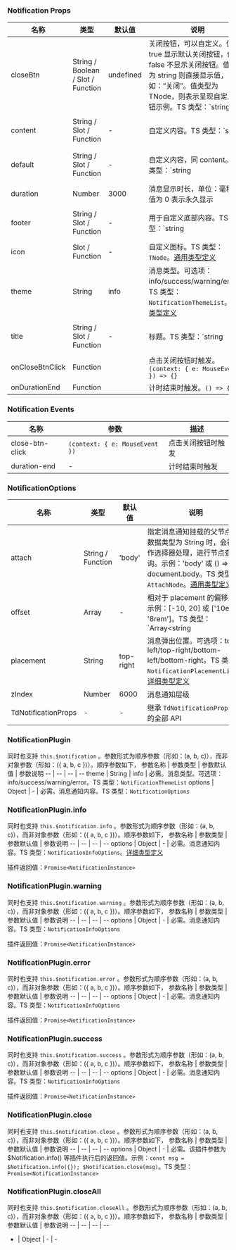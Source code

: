 
### Notification Props
名称 | 类型 | 默认值 | 说明 | 必传
-- | -- | -- | -- | --
closeBtn | String / Boolean / Slot / Function | undefined | 关闭按钮，可以自定义。值为 true 显示默认关闭按钮，值为 false 不显示关闭按钮。值类型为 string 则直接显示值，如：“关闭”。值类型为 TNode，则表示呈现自定义按钮示例。TS 类型：`string | boolean | TNode`。[通用类型定义](https://github.com/TDesignOteam/tdesign-vue/blob/develop/src/common.ts) | N
content | String / Slot / Function | - | 自定义内容。TS 类型：`string | TNode`。[通用类型定义](https://github.com/TDesignOteam/tdesign-vue/blob/develop/src/common.ts) | N
default | String / Slot / Function | - | 自定义内容，同 content。TS 类型：`string | TNode`。[通用类型定义](https://github.com/TDesignOteam/tdesign-vue/blob/develop/src/common.ts) | N
duration | Number | 3000 | 消息显示时长，单位：毫秒。值为 0 表示永久显示 | N
footer | String / Slot / Function | - | 用于自定义底部内容。TS 类型：`string | TNode`。[通用类型定义](https://github.com/TDesignOteam/tdesign-vue/blob/develop/src/common.ts) | N
icon | Slot / Function | - | 自定义图标。TS 类型：`TNode`。[通用类型定义](https://github.com/TDesignOteam/tdesign-vue/blob/develop/src/common.ts) | N
theme | String | info | 消息类型。可选项：info/success/warning/error。TS 类型：`NotificationThemeList`。[详细类型定义](https://github.com/TDesignOteam/tdesign-vue/tree/develop/src/notification/type.ts) | N
title | String / Slot / Function | - | 标题。TS 类型：`string | TNode`。[通用类型定义](https://github.com/TDesignOteam/tdesign-vue/blob/develop/src/common.ts) | N
onCloseBtnClick | Function |  | 点击关闭按钮时触发。`(context: { e: MouseEvent }) => {}` | N
onDurationEnd | Function |  | 计时结束时触发。`() => {}` | N

### Notification Events
名称 | 参数 | 描述
-- | -- | --
close-btn-click | `(context: { e: MouseEvent })` | 点击关闭按钮时触发
duration-end | - | 计时结束时触发


### NotificationOptions
名称 | 类型 | 默认值 | 说明 | 必传
-- | -- | -- | -- | --
attach | String / Function | 'body' | 指定消息通知挂载的父节点。数据类型为 String 时，会被当作选择器处理，进行节点查询。示例：'body' 或 () => document.body。TS 类型：`AttachNode`。[通用类型定义](https://github.com/TDesignOteam/tdesign-vue/blob/develop/src/common.ts) | N
offset | Array | - | 相对于 placement 的偏移量，示例：[-10, 20] 或 ['10em', '8rem']。TS 类型：`Array<string | number>` | N
placement | String | top-right | 消息弹出位置。可选项：top-left/top-right/bottom-left/bottom-right。TS 类型：`NotificationPlacementList`。[详细类型定义](https://github.com/TDesignOteam/tdesign-vue/tree/develop/src/notification/type.ts) | N
zIndex | Number | 6000 | 消息通知层级 | N
TdNotificationProps | - | - | 继承 `TdNotificationProps` 中的全部 API | N


### NotificationPlugin

同时也支持 `this.$notification` 
。参数形式为顺序参数（形如：(a, b, c)），而非对象参数（形如：({ a, b, c })）。顺序参数如下，
参数名称 | 参数类型 | 参数默认值 | 参数说明
-- | -- | -- | --
theme | String | info | 必需。消息类型。可选项：info/success/warning/error。TS 类型：`NotificationThemeList`
options | Object | - | 必需。消息通知内容。TS 类型：`NotificationOptions`


### NotificationPlugin.info

同时也支持 `this.$notification.info` 
。参数形式为顺序参数（形如：(a, b, c)），而非对象参数（形如：({ a, b, c })）。顺序参数如下，
参数名称 | 参数类型 | 参数默认值 | 参数说明
-- | -- | -- | --
options | Object | - | 必需。消息通知内容。TS 类型：`NotificationInfoOptions`。[详细类型定义](https://github.com/TDesignOteam/tdesign-vue/tree/develop/src/notification/type.ts)

插件返回值：`Promise<NotificationInstance>`


### NotificationPlugin.warning

同时也支持 `this.$notification.warning` 
。参数形式为顺序参数（形如：(a, b, c)），而非对象参数（形如：({ a, b, c })）。顺序参数如下，
参数名称 | 参数类型 | 参数默认值 | 参数说明
-- | -- | -- | --
options | Object | - | 必需。消息通知内容。TS 类型：`NotificationInfoOptions`

插件返回值：`Promise<NotificationInstance>`


### NotificationPlugin.error

同时也支持 `this.$notification.error` 
。参数形式为顺序参数（形如：(a, b, c)），而非对象参数（形如：({ a, b, c })）。顺序参数如下，
参数名称 | 参数类型 | 参数默认值 | 参数说明
-- | -- | -- | --
options | Object | - | 必需。消息通知内容。TS 类型：`NotificationInfoOptions`

插件返回值：`Promise<NotificationInstance>`


### NotificationPlugin.success

同时也支持 `this.$notification.success` 
。参数形式为顺序参数（形如：(a, b, c)），而非对象参数（形如：({ a, b, c })）。顺序参数如下，
参数名称 | 参数类型 | 参数默认值 | 参数说明
-- | -- | -- | --
options | Object | - | 必需。消息通知内容。TS 类型：`NotificationInfoOptions`

插件返回值：`Promise<NotificationInstance>`


### NotificationPlugin.close

同时也支持 `this.$notification.close` 
。参数形式为顺序参数（形如：(a, b, c)），而非对象参数（形如：({ a, b, c })）。顺序参数如下，
参数名称 | 参数类型 | 参数默认值 | 参数说明
-- | -- | -- | --
options | Object | - | 必需。该插件参数为 $Notification.info() 等插件执行后的返回值。示例：`const msg = $Notification.info({}); $Notification.close(msg)`。TS 类型：`Promise<NotificationInstance>`


### NotificationPlugin.closeAll

同时也支持 `this.$notification.closeAll` 
。参数形式为顺序参数（形如：(a, b, c)），而非对象参数（形如：({ a, b, c })）。顺序参数如下，
参数名称 | 参数类型 | 参数默认值 | 参数说明
-- | -- | -- | --
- | Object | - | -
